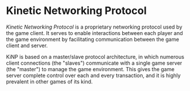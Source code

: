# Kinetic Networking Protocol

_Kinetic Networking Protocol_ is a proprietary networking protocol used by the game client. It serves to enable interactions between each player and the game environment by facilitating communication between the game client and server.

KiNP is based on a master/slave protocol architecture, in which numerous client connections (the "slaves") communicate with a single game server (the "master") to manage the game environment. This gives the game server complete control over each and every transaction, and it is highly prevalent in other games of its kind.